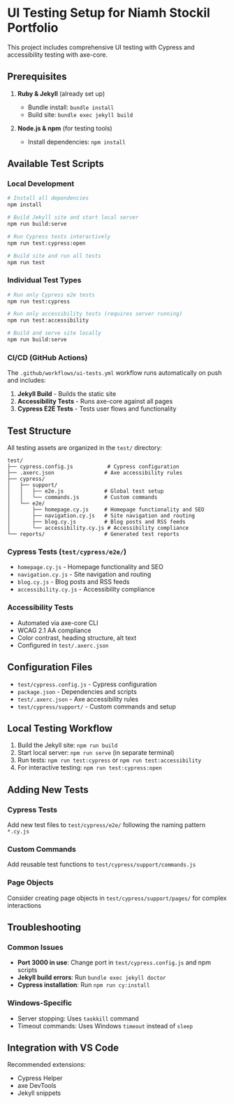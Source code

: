 # UI Testing Setup for Niamh Stockil Portfolio

This project includes comprehensive UI testing with Cypress and accessibility testing with axe-core.

## Prerequisites

1. **Ruby & Jekyll** (already set up)
   - Bundle install: `bundle install`
   - Build site: `bundle exec jekyll build`

2. **Node.js & npm** (for testing tools)
   - Install dependencies: `npm install`

## Available Test Scripts

### Local Development
```bash
# Install all dependencies
npm install

# Build Jekyll site and start local server
npm run build:serve

# Run Cypress tests interactively
npm run test:cypress:open

# Build site and run all tests
npm run test
```

### Individual Test Types

```bash
# Run only Cypress e2e tests
npm run test:cypress

# Run only accessibility tests (requires server running)
npm run test:accessibility

# Build and serve site locally
npm run build:serve
```

### CI/CD (GitHub Actions)

The `.github/workflows/ui-tests.yml` workflow runs automatically on push and includes:

1. **Jekyll Build** - Builds the static site
2. **Accessibility Tests** - Runs axe-core against all pages
3. **Cypress E2E Tests** - Tests user flows and functionality

## Test Structure

All testing assets are organized in the `test/` directory:

```
test/
├── cypress.config.js           # Cypress configuration
├── .axerc.json                # Axe accessibility rules
├── cypress/
│   ├── support/
│   │   ├── e2e.js             # Global test setup
│   │   └── commands.js        # Custom commands
│   └── e2e/
│       ├── homepage.cy.js     # Homepage functionality and SEO
│       ├── navigation.cy.js   # Site navigation and routing
│       ├── blog.cy.js         # Blog posts and RSS feeds
│       └── accessibility.cy.js # Accessibility compliance
└── reports/                   # Generated test reports
```

### Cypress Tests (`test/cypress/e2e/`)
- `homepage.cy.js` - Homepage functionality and SEO
- `navigation.cy.js` - Site navigation and routing
- `blog.cy.js` - Blog posts and RSS feeds
- `accessibility.cy.js` - Accessibility compliance

### Accessibility Tests
- Automated via axe-core CLI
- WCAG 2.1 AA compliance
- Color contrast, heading structure, alt text
- Configured in `test/.axerc.json`

## Configuration Files

- `test/cypress.config.js` - Cypress configuration
- `package.json` - Dependencies and scripts
- `test/.axerc.json` - Axe accessibility rules
- `test/cypress/support/` - Custom commands and setup

## Local Testing Workflow

1. Build the Jekyll site: `npm run build`
2. Start local server: `npm run serve` (in separate terminal)
3. Run tests: `npm run test:cypress` or `npm run test:accessibility`
4. For interactive testing: `npm run test:cypress:open`

## Adding New Tests

### Cypress Tests
Add new test files to `test/cypress/e2e/` following the naming pattern `*.cy.js`

### Custom Commands
Add reusable test functions to `test/cypress/support/commands.js`

### Page Objects
Consider creating page objects in `test/cypress/support/pages/` for complex interactions

## Troubleshooting

### Common Issues
- **Port 3000 in use**: Change port in `test/cypress.config.js` and npm scripts
- **Jekyll build errors**: Run `bundle exec jekyll doctor`
- **Cypress installation**: Run `npm run cy:install`

### Windows-Specific
- Server stopping: Uses `taskkill` command
- Timeout commands: Uses Windows `timeout` instead of `sleep`

## Integration with VS Code

Recommended extensions:
- Cypress Helper
- axe DevTools
- Jekyll snippets